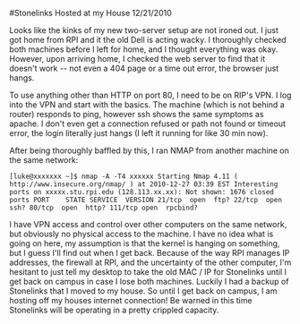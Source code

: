 #Stonelinks Hosted at my House
12/21/2010

Looks like the kinks of my new two-server setup are not ironed out. I just got home from RPI and it the old Dell is acting wacky. I thoroughly checked both machines before I left for home, and I thought everything was okay. However, upon arriving home, I checked the web server to find that it doesn't work -- not even a 404 page or a time out error, the browser just hangs.

To use anything other than HTTP on port 80, I need to be on RIP's VPN. I log into the VPN and start with the basics. The machine (which is not behind a router) responds to ping, however ssh shows the same symptoms as apache. I don't even get a connection refused or path not found or timeout error, the login literally just hangs (I left it running for like 30 min now).

After being thoroughly baffled by this, I ran NMAP from another machine on the same network:

`[luke@xxxxxxx ~]$ nmap -A -T4 xxxxxx
Starting Nmap 4.11 ( http://www.insecure.org/nmap/ ) at 2010-12-27 03:39 EST
Interesting ports on xxxxx.stu.rpi.edu (128.113.xx.xx):
Not shown: 1676 closed ports
PORT    STATE SERVICE  VERSION
21/tcp  open  ftp?
22/tcp  open  ssh?
80/tcp  open  http?
111/tcp open  rpcbind?`

I have VPN access and control over other computers on the same network, but obviously no physical access to the machine. I have no idea what is going on here, my assumption is that the kernel is hanging on something, but I guess I'll find out when I get back. Because of the way RPI manages IP addresses, the firewall at RPI, and the uncertainty of the other computer, I'm hesitant to just tell my desktop to take the old MAC / IP for Stonelinks until I get back on campus in case I lose both machines. Luckily I had a backup of Stonelinks that I moved to my house. So until I get back on campus, I am hosting off my houses internet connection! Be warned in this time Stonelinks will be operating in a pretty crippled capacity.

